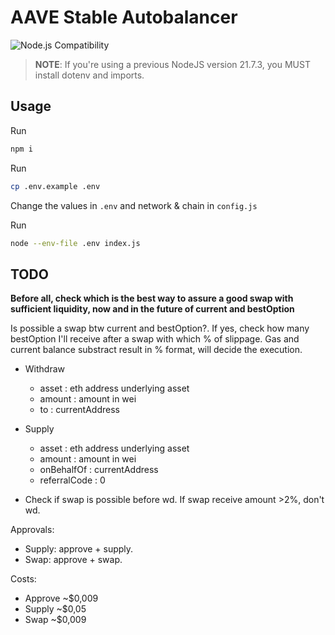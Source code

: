 # AAVE Stable Autobalancer

![Node.js Compatibility](https://img.shields.io/badge/Node.js-%3E%3D%2021.7.3-brightgreen)

> **NOTE**: If you're using a previous NodeJS version 21.7.3, you MUST install dotenv and imports.

## Usage

Run 
```bash
npm i
```

Run 
```bash 
cp .env.example .env
```

Change the values in `.env` and network & chain in `config.js`

Run
```bash
node --env-file .env index.js
```

## TODO

**Before all, check which is the best way to assure a good swap with sufficient liquidity, now and in the future of current and bestOption**

Is possible a swap btw current and bestOption?. If yes, check how many bestOption I'll receive after a swap with which % of slippage. Gas and current balance substract result in % format, will decide the execution.

- Withdraw
    - asset         : eth address underlying asset
    - amount        : amount in wei
    - to            : currentAddress

- Supply
    - asset         : eth address underlying asset
    - amount        : amount in wei
    - onBehalfOf    : currentAddress
    - referralCode  : 0

- Check if swap is possible before wd. If swap receive amount >2%, don't wd.


Approvals:
- Supply: approve + supply.
- Swap: approve + swap.

Costs:
- Approve ~$0,009
- Supply ~$0,05
- Swap ~$0,009